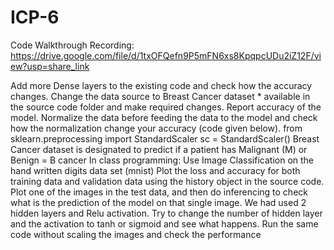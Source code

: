 # ICP-6
Code Walkthrough Recording: https://drive.google.com/file/d/1txOFQefn9P5mFN6xs8KpqpcUDu2iZ12F/view?usp=share_link


Add more Dense layers to the existing code and check how the accuracy changes.
Change the data source to Breast Cancer dataset * available in the source code folder and make required 
changes. Report accuracy of the model.
Normalize the data before feeding the data to the model and check how the normalization change your 
accuracy (code given below).
from sklearn.preprocessing import StandardScaler
sc = StandardScaler()
Breast Cancer dataset is designated to predict if a patient has Malignant (M) or Benign = B cancer
In class programming:
Use Image Classification on the hand written digits data set (mnist)
Plot the loss and accuracy for both training data and validation data using the history object in the source 
code.
Plot one of the images in the test data, and then do inferencing to check what is the prediction of the model 
on that single image.
We had used 2 hidden layers and Relu activation. Try to change the number of hidden layer and the 
activation to tanh or sigmoid and see what happens.
Run the same code without scaling the images and check the performance
